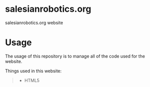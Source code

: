 # salesianrobotics.org
salesianrobotics.org website

# Usage
The usage of this repository is to manage all of the code used for the website.

Things used in this website:
> - HTML5